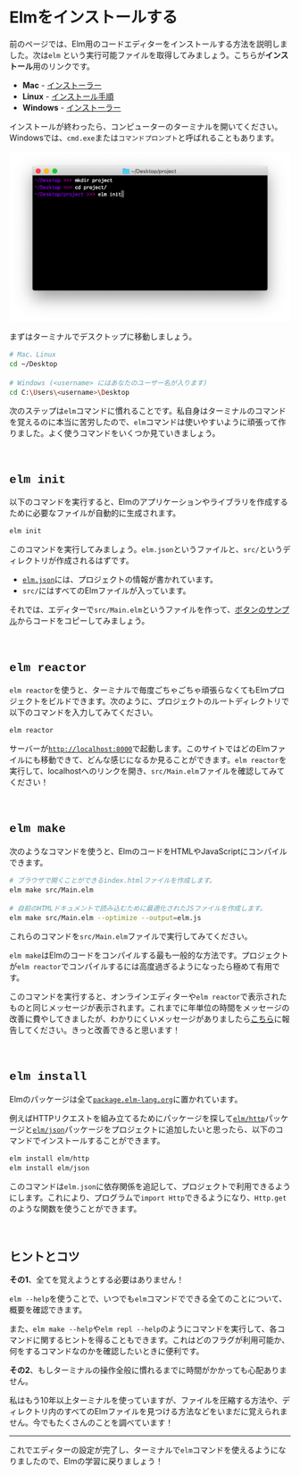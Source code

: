<!--
# Install Elm
-->
# Elmをインストールする

<!--
The previous page described how to install a code editor for Elm, so the next step is to obtain an executable file named `elm`. Here are the **install** links:
-->
前のページでは、Elm用のコードエディターをインストールする方法を説明しました。次は`elm` という実行可能ファイルを取得してみましょう。こちらが**インストール**用のリンクです。

<!--
- **Mac** - [installer](https://github.com/elm/compiler/releases/download/0.19.1/installer-for-mac.pkg)
- **Linux** - <a href="https://github.com/elm/compiler/blob/master/installers/linux/README.md" target="_blank">instructions</a>
- **Windows** - [installer](https://github.com/elm/compiler/releases/download/0.19.1/installer-for-windows.exe)
-->
- **Mac** - [インストーラー](https://github.com/elm/compiler/releases/download/0.19.1/installer-for-mac.pkg)
- **Linux** - <a href="https://github.com/elm/compiler/blob/master/installers/linux/README.md" target="_blank">インストール手順</a>
- **Windows** - [インストーラー](https://github.com/elm/compiler/releases/download/0.19.1/installer-for-windows.exe)

<!--
After installation is complete, open up the terminal on your computer. It may be called `cmd.exe` or `Command Prompt` on Windows.
-->
インストールが終わったら、コンピューターのターミナルを開いてください。Windowsでは、`cmd.exe`または`コマンドプロンプト`と呼ばれることもあります。

<!--
![terminal](images/terminal.png)
-->
![ターミナル](images/terminal.png)

<!--
Start by navigating to your desktop in the terminal:
-->
まずはターミナルでデスクトップに移動しましょう。

<!--
```bash
# Mac and Linux
cd ~/Desktop

# Windows (but with <username> filled in with your user name)
cd C:\Users\<username>\Desktop
```
-->
```bash
# Mac、Linux
cd ~/Desktop

# Windows (<username> にはあなたのユーザー名が入ります)
cd C:\Users\<username>\Desktop
```

<!--
The next step is to get familiar with `elm` command. I personally had a really hard time learning terminal commands, so I worked hard to make the `elm` command nice to use. Let's go through a couple common scenarios.
-->
次のステップは`elm`コマンドに慣れることです。私自身はターミナルのコマンドを覚えるのに本当に苦労したので、`elm`コマンドは使いやすいように頑張って作りました。よく使うコマンドをいくつか見ていきましょう。

<br>

## <span style="font-family:Consolas,'Liberation Mono',Menlo,Courier,monospace;">elm init</span>

<!--
You can start an Elm project by running:
-->
以下のコマンドを実行すると、Elmのアプリケーションやライブラリを作成するために必要なファイルが自動的に生成されます。

```bash
elm init
```

<!--
Try running this command to create an `elm.json` file and a `src/` directory:
-->
このコマンドを実行してみましょう。`elm.json`というファイルと、`src/`というディレクトリが作成されるはずです。

<!--
- [`elm.json`](https://github.com/elm/compiler/blob/master/docs/elm.json/application.md) describes your project.
- `src/` holds all of your Elm files.
-->
- [`elm.json`](https://github.com/elm/compiler/blob/master/docs/elm.json/application.md)には、プロジェクトの情報が書かれています。
- `src/`にはすべてのElmファイルが入っています。

<!--
Now try creating a file called `src/Main.elm` in your editor, and copying in the code from [the buttons example](https://elm-lang.org/examples/buttons).
-->
それでは、エディターで`src/Main.elm`というファイルを作って、[ボタンのサンプル](https://elm-lang.org/examples/buttons)からコードをコピーしてみましょう。


<br>

## <span style="font-family:Consolas,'Liberation Mono',Menlo,Courier,monospace;">elm reactor</span>

<!--
`elm reactor` helps you build Elm projects without messing with the terminal too much. You just run it at the root of your project, like this:
-->
`elm reactor`を使うと、ターミナルで毎度ごちゃごちゃ頑張らなくてもElmプロジェクトをビルドできます。次のように、プロジェクトのルートディレクトリで以下のコマンドを入力してみてください。

```bash
elm reactor
```

<!--
This starts a server at [`http://localhost:8000`](http://localhost:8000). You can navigate to any Elm file and see what it looks like. Run `elm reactor`, follow the localhost link, and try to check out your `src/Main.elm` file!
-->
サーバーが[`http://localhost:8000`](http://localhost:8000)で起動します。このサイトではどのElmファイルにも移動できて、どんな感じになるか見ることができます。`elm reactor`を実行して、localhostへのリンクを開き、`src/Main.elm`ファイルを確認してみてください！


<br>

## <span style="font-family:Consolas,'Liberation Mono',Menlo,Courier,monospace;">elm make</span>

<!--
You can compile Elm code to HTML or JavaScript with commands like this:
-->
次のようなコマンドを使うと、ElmのコードをHTMLやJavaScriptにコンパイルできます。

<!--
```bash
# Create an index.html file that you can open in your browser.
elm make src/Main.elm

# Create an optimized JS file to embed in a custom HTML document.
elm make src/Main.elm --optimize --output=elm.js
```
-->
```bash
# ブラウザで開くことができるindex.htmlファイルを作成します。
elm make src/Main.elm

# 自前のHTMLドキュメントで読み込むために最適化されたJSファイルを作成します。
elm make src/Main.elm --optimize --output=elm.js
```

<!--
Try running these commands on your `src/Main.elm` file.
-->
これらのコマンドを`src/Main.elm`ファイルで実行してみてください。

<!--
This is the most general way to compile Elm code. It is extremely useful once your project becomes too advanced for `elm reactor`.
-->
`elm make`はElmのコードをコンパイルする最も一般的な方法です。プロジェクトが`elm reactor`でコンパイルするには高度過ぎるようになったら極めて有用です。

<!--
This command produces the same messages you have been seeing in the online editor and with `elm reactor`. Years of work has gone into them so far, but please report any unhelpful messages [here](https://github.com/elm/error-message-catalog/issues). I am sure there are ways to improve!
-->
このコマンドを実行すると、オンラインエディターや`elm reactor`で表示されたものと同じメッセージが表示されます。これまでに年単位の時間をメッセージの改善に費やしてきましたが、わかりにくいメッセージがありましたら[こちら](https://github.com/elm/error-message-catalog/issues)に報告してください。きっと改善できると思います！


<br>

## <span style="font-family:Consolas,'Liberation Mono',Menlo,Courier,monospace;">elm install</span>

<!--
Elm packages all live at [`package.elm-lang.org`](https://package.elm-lang.org/).
-->
Elmのパッケージは全て[`package.elm-lang.org`](https://package.elm-lang.org/)に置かれています。

<!--
Say you look around and decide you need [`elm/http`][http] and [`elm/json`][json] to make some HTTP requests. You can get them set up in your project with the following commands:
-->
例えばHTTPリクエストを組み立てるためにパッケージを探して[`elm/http`][http]パッケージと[`elm/json`][json]パッケージをプロジェクトに追加したいと思ったら、以下のコマンドでインストールすることができます。

```bash
elm install elm/http
elm install elm/json
```

<!--
This adds these dependencies into your `elm.json` file, making these packages available in your project. That will let you say `import Http` and use functions like `Http.get` in your programs.
-->
このコマンドは`elm.json`に依存関係を追記して、プロジェクトで利用できるようにします。これにより、プログラムで`import Http`できるようになり、`Http.get`のような関数を使うことができます。

[http]: https://package.elm-lang.org/packages/elm/http/latest
[json]: https://package.elm-lang.org/packages/elm/json/latest

<br>

<!--
## Tips and Tricks
-->
## ヒントとコツ

<!--
**First**, do not worry about remembering all this stuff!
-->
**その1**、全てを覚えようとする必要はありません！

<!--
You can always run `elm --help` to get a full outline of what `elm` is capable of.
-->
`elm --help`を使うことで、いつでも`elm`コマンドでできる全てのことについて、概要を確認できます。

<!--
You can also run commands like `elm make --help` and `elm repl --help` to get hints about a specific command. This is great if you want to check which flags are available and what they do.
-->
また、`elm make --help`や`elm repl --help`のようにコマンドを実行して、各コマンドに関するヒントを得ることもできます。これはどのフラグが利用可能か、何をするコマンドなのかを確認したいときに便利です。

<!--
**Second**, do not worry if it takes some time to get comfortable with the terminal in general.
-->
**その2**、もしターミナルの操作全般に慣れるまでに時間がかかっても心配ありません。

<!--
I have been using it for over a decade now, and I still cannot remember how to compress files, find all Elm files in a directory, etc. I still look a lot of things up!
-->
私はもう10年以上ターミナルを使っていますが、ファイルを圧縮する方法や、ディレクトリ内のすべてのElmファイルを見つける方法などをいまだに覚えられません。今でもたくさんのことを調べています！

* * *

<!--
Now that we have our editor set up and `elm` available in the terminal, let's get back to learning Elm!
-->
これでエディターの設定が完了し、ターミナルで`elm`コマンドを使えるようになりましたので、Elmの学習に戻りましょう！
